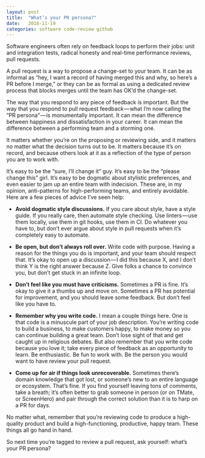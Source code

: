 ```yaml
---
layout: post
title:  "What’s your PR persona?"
date:   2016-11-19
categories: software code-review github
---
```


Software engineers often rely on feedback loops to perform their jobs: unit and integration tests, radical honesty and real-time performance reviews, pull requests.

A pull request is a way to propose a change-set to your team. It can be as informal as “hey, I want a record of having merged this and why, so here’s a PR before I merge,” or they can be as formal as using a dedicated review process that blocks merges until the team has OK’d the change-set.

The way that you respond to any piece of feedback is important. But the way that you respond to pull request feedback — what I’m now calling the “PR persona” — is monumentally important. It can mean the difference between happiness and dissatisfaction in your career. It can mean the difference between a performing team and a storming one.

It matters whether you’re on the proposing or reviewing side, and it matters no matter what the decision turns out to be. It matters because it’s on record, and because others look at it as a reflection of the type of person you are to work with.

It’s easy to be the “sure, I’ll change it” guy. It’s easy to be the “please change this” girl. It’s easy to be dogmatic about stylistic preferences, and even easier to jam up an entire team with indecision. These are, in my opinion, anti-patterns for high-performing teams, and entirely avoidable. Here are a few pieces of advice I’ve seen help:

- **Avoid dogmatic style discussions.** If you care about style, have a style guide. If you really care, then automate style checking. Use linters — use them locally, use them in git hooks, use them in CI. Do whatever you have to, but don’t ever argue about style in pull requests when it’s completely easy to automate.

- **Be open, but don’t always roll over.** Write code with purpose. Having a reason for the things you do is important, and your team should respect that. It’s okay to open up a discussion — I did this because X, and I don’t think Y is the right answer because Z. Give folks a chance to convince you, but don’t get stuck in an infinite loop.

- **Don’t feel like you must have criticisms.** Sometimes a PR is fine. It’s okay to give it a thumbs up and move on. Sometimes a PR has potential for improvement, and you should leave some feedback. But don’t feel like you have to.

- **Remember why you write code.** I mean a couple things here. One is that code is a minuscule part of your job description. You’re writing code to build a business, to make customers happy, to make money so you can continue building a great team. Don’t lose sight of that and get caught up in religious debates. But also remember that you write code because you love it; take every piece of feedback as an opportunity to learn. Be enthusiastic. Be fun to work with. Be the person you would want to have review your pull request.

- **Come up for air if things look unrecoverable.** Sometimes there’s domain knowledge that got lost, or someone’s new to an entire language or ecosystem. That’s fine. If you find yourself leaving tons of comments, take a breath; it’s often better to grab someone in person (or on TMate, or ScreenHero) and pair through the correct solution than it is to harp on a PR for days.

No matter what, remember that you’re reviewing code to produce a high-quality product and build a high-functioning, productive, happy team. These things all go hand in hand.

So next time you’re tagged to review a pull request, ask yourself: what’s your PR persona?
